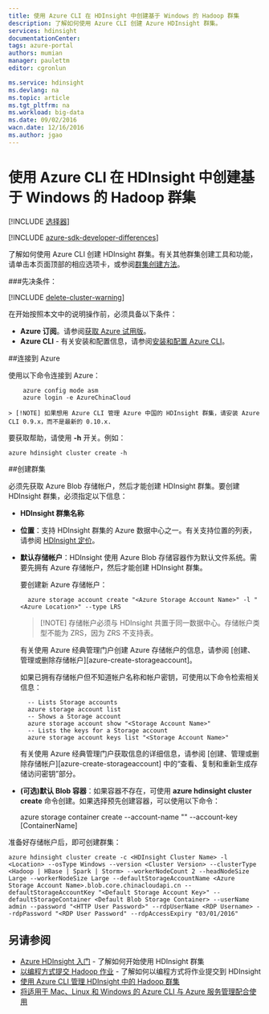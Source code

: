 ```yaml
---
title: 使用 Azure CLI 在 HDInsight 中创建基于 Windows 的 Hadoop 群集
description: 了解如何使用 Azure CLI 创建 Azure HDInsight 群集。
services: hdinsight
documentationCenter: 
tags: azure-portal
authors: mumian
manager: paulettm
editor: cgronlun

ms.service: hdinsight
ms.devlang: na
ms.topic: article
ms.tgt_pltfrm: na
ms.workload: big-data
ms.date: 09/02/2016
wacn.date: 12/16/2016
ms.author: jgao
---
```


# 使用 Azure CLI 在 HDInsight 中创建基于 Windows 的 Hadoop 群集

[!INCLUDE [选择器](../../includes/hdinsight-selector-create-clusters.md)]

[!INCLUDE [azure-sdk-developer-differences](../../includes/azure-sdk-developer-differences.md)]

了解如何使用 Azure CLI 创建 HDInsight 群集。有关其他群集创建工具和功能，请单击本页面顶部的相应选项卡，或参阅[群集创建方法](./hdinsight-provision-clusters-v1.md#cluster-creation-methods)。

###先决条件：

[!INCLUDE [delete-cluster-warning](../../includes/hdinsight-delete-cluster-warning.md)]

在开始按照本文中的说明操作前，必须具备以下条件：

- **Azure 订阅**。请参阅[获取 Azure 试用版](https://www.azure.cn/pricing/1rmb-trial/)。
- **Azure CLI** - 有关安装和配置信息，请参阅[安装和配置 Azure CLI](../xplat-cli-install.md)。

##连接到 Azure

使用以下命令连接到 Azure：

        azure config mode asm
        azure login -e AzureChinaCloud

    > [!NOTE] 如果想用 Azure CLI 管理 Azure 中国的 HDInsight 群集，请安装 Azure CLI 0.9.x，而不是最新的 0.10.x.

要获取帮助，请使用 **-h** 开关。例如：

    azure hdinsight cluster create -h
    
##创建群集

必须先获取 Azure Blob 存储帐户，然后才能创建 HDInsight 群集。要创建 HDInsight 群集，必须指定以下信息：

- **HDInsight 群集名称**

- **位置**：支持 HDInsight 群集的 Azure 数据中心之一。有关支持位置的列表，请参阅 [HDInsight 定价](https://www.azure.cn/pricing/details/hdinsight/)。

- **默认存储帐户**：HDInsight 使用 Azure Blob 存储容器作为默认文件系统。需要先拥有 Azure 存储帐户，然后才能创建 HDInsight 群集。

    要创建新 Azure 存储帐户：
    
        azure storage account create "<Azure Storage Account Name>" -l "<Azure Location>" --type LRS

    > [!NOTE] 存储帐户必须与 HDInsight 共置于同一数据中心。存储帐户类型不能为 ZRS，因为 ZRS 不支持表。

    有关使用 Azure 经典管理门户创建 Azure 存储帐户的信息，请参阅 [创建、管理或删除存储帐户][azure-create-storageaccount]。
    
    如果已拥有存储帐户但不知道帐户名称和帐户密钥，可使用以下命令检索相关信息：
    
        -- Lists Storage accounts
        azure storage account list
        -- Shows a Storage account
        azure storage account show "<Storage Account Name>"
        -- Lists the keys for a Storage account
        azure storage account keys list "<Storage Account Name>"

    有关使用 Azure 经典管理门户获取信息的详细信息，请参阅 [创建、管理或删除存储帐户][azure-create-storageaccount] 中的“查看、复制和重新生成存储访问密钥”部分。

- **(可选)默认 Blob 容器**：如果容器不存在，可使用 **azure hdinsight cluster create** 命令创建。如果选择预先创建容器，可以使用以下命令：

    azure storage container create --account-name "<Storage Account Name>" --account-key <Storage Account Key> [ContainerName]

准备好存储帐户后，即可创建群集：

    azure hdinsight cluster create -c <HDInsight Cluster Name> -l <Location> --osType Windows --version <Cluster Version> --clusterType <Hadoop | HBase | Spark | Storm> --workerNodeCount 2 --headNodeSize Large --workerNodeSize Large --defaultStorageAccountName <Azure Storage Account Name>.blob.core.chinacloudapi.cn --defaultStorageAccountKey "<Default Storage Account Key>" --defaultStorageContainer <Default Blob Storage Container> --userName admin --password "<HTTP User Password>" --rdpUserName <RDP Username> --rdpPassword "<RDP User Password" --rdpAccessExpiry "03/01/2016"

## 另请参阅

- [Azure HDInsight 入门](./hdinsight-hadoop-tutorial-get-started-windows-v1.md) - 了解如何开始使用 HDInsight 群集
- [以编程方式提交 Hadoop 作业](./hdinsight-submit-hadoop-jobs-programmatically.md) - 了解如何以编程方式将作业提交到 HDInsight
- [使用 Azure CLI 管理 HDInsight 中的 Hadoop 群集](./hdinsight-administer-use-command-line.md)
- [将适用于 Mac、Linux 和 Windows 的 Azure CLI 与 Azure 服务管理配合使用](../virtual-machines-command-line-tools.md)

<!---HONumber=Mooncake_Quality_Review_1202_2016-->